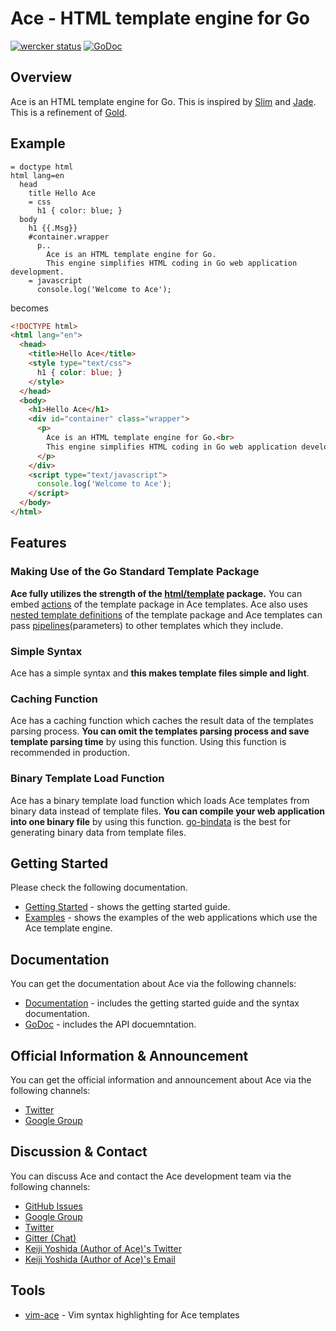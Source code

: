 # Ace - HTML template engine for Go

[![wercker status](https://app.wercker.com/status/8d3c657bcae7f31d10c8f88bbfa966d8/m "wercker status")](https://app.wercker.com/project/bykey/8d3c657bcae7f31d10c8f88bbfa966d8)
[![GoDoc](https://godoc.org/github.com/yosssi/ace?status.svg)](https://godoc.org/github.com/yosssi/ace)

## Overview

Ace is an HTML template engine for Go. This is inspired by [Slim](http://slim-lang.com/) and [Jade](http://jade-lang.com/). This is a refinement of [Gold](http://gold.yoss.si/).

## Example

```ace
= doctype html
html lang=en
  head
    title Hello Ace
    = css
      h1 { color: blue; }
  body
    h1 {{.Msg}}
    #container.wrapper
      p..
        Ace is an HTML template engine for Go.
        This engine simplifies HTML coding in Go web application development.
    = javascript
      console.log('Welcome to Ace');
```

becomes

```html
<!DOCTYPE html>
<html lang="en">
  <head>
    <title>Hello Ace</title>
    <style type="text/css">
      h1 { color: blue; }
    </style>
  </head>
  <body>
    <h1>Hello Ace</h1>
    <div id="container" class="wrapper">
      <p>
        Ace is an HTML template engine for Go.<br>
        This engine simplifies HTML coding in Go web application development.
      </p>
    </div>
    <script type="text/javascript">
      console.log('Welcome to Ace');
    </script>
  </body>
</html>
```

## Features

### Making Use of the Go Standard Template Package

**Ace fully utilizes the strength of the [html/template](http://golang.org/pkg/html/template/) package.** You can embed [actions](http://golang.org/pkg/text/template/#hdr-Actions) of the template package in Ace templates. Ace also uses [nested template definitions](http://golang.org/pkg/text/template/#hdr-Nested_template_definitions) of the template package and Ace templates can pass [pipelines](http://golang.org/pkg/text/template/#hdr-Pipelines)(parameters) to other templates which they include.

### Simple Syntax

Ace has a simple syntax and **this makes template files simple and light**.

### Caching Function

Ace has a caching function which caches the result data of the templates parsing process. **You can omit the templates parsing process and save template parsing time** by using this function. Using this function is recommended in production.

### Binary Template Load Function

Ace has a binary template load function which loads Ace templates from binary data instead of template files. **You can compile your web application into one binary file** by using this function. [go-bindata](https://github.com/jteeuwen/go-bindata) is the best for generating binary data from template files.

## Getting Started

Please check the following documentation.

* [Getting Started](https://github.com/yosssi/ace/blob/master/documentation/getting-started.md) - shows the getting started guide.
* [Examples](https://github.com/yosssi/ace/tree/master/examples) - shows the examples of the web applications which use the Ace template engine.

## Documentation

You can get the documentation about Ace via the following channels:

* [Documentation](https://github.com/yosssi/ace/tree/master/documentation) - includes the getting started guide and the syntax documentation.
* [GoDoc](https://godoc.org/github.com/yosssi/ace) - includes the API docuemntation.

## Official Information & Announcement

You can get the official information and announcement about Ace via the following channels:

* [Twitter](https://twitter.com/acehtml)
* [Google Group](https://groups.google.com/forum/#!forum/acehtml)

## Discussion & Contact

You can discuss Ace and contact the Ace development team via the following channels:

* [GitHub Issues](https://github.com/yosssi/ace/issues)
* [Google Group](https://groups.google.com/forum/#!forum/acehtml)
* [Twitter](https://twitter.com/acehtml)
* [Gitter (Chat)](https://gitter.im/yosssi/ace)
* [Keiji Yoshida (Author of Ace)'s Twitter](https://twitter.com/_yosssi)
* [Keiji Yoshida (Author of Ace)'s Email](mailto:yoshida.keiji.84@gmail.com)

## Tools

* [vim-ace](https://github.com/yosssi/vim-ace) - Vim syntax highlighting for Ace templates
